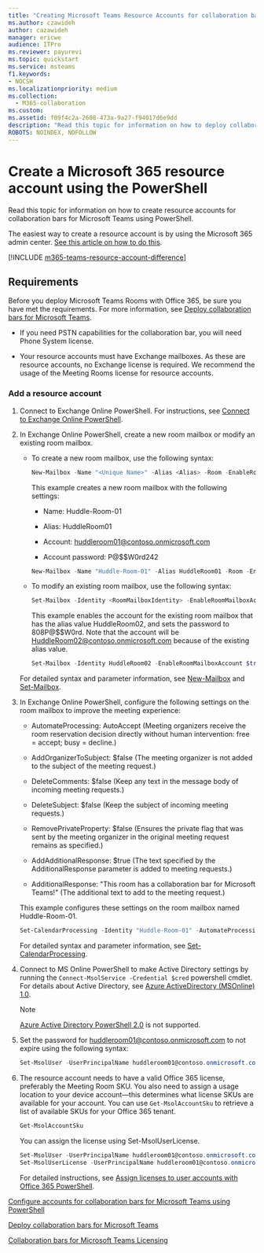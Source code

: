 ```yaml
---
title: "Creating Microsoft Teams Resource Accounts for collaboration bars for Microsoft Teams using PowerShell"
ms.author: czawideh
author: cazawideh
manager: ericwe
audience: ITPro
ms.reviewer: payurevi
ms.topic: quickstart
ms.service: msteams
f1.keywords:
- NOCSH
ms.localizationpriority: medium
ms.collection: 
  - M365-collaboration
ms.custom: 
ms.assetid: f09f4c2a-2608-473a-9a27-f94017d6e9dd
description: "Read this topic for information on how to deploy collaboration bars for Microsoft Teams."
ROBOTS: NOINDEX, NOFOLLOW
---
```


# Create a Microsoft 365 resource account using the PowerShell

Read this topic for information on how to create resource accounts for collaboration bars for Microsoft Teams using PowerShell.

The easiest way to create a resource account is by using the Microsoft 365 admin center. [See this article on how to do this](resource-account-ui.md).

[!INCLUDE [m365-teams-resource-account-difference](../includes/m365-teams-resource-account-difference.md)]

## Requirements

Before you deploy Microsoft Teams Rooms with Office 365, be sure you have met the requirements. For more information, see [Deploy collaboration bars for Microsoft Teams](collab-bar-deploy.md).

- If you need PSTN capabilities for the collaboration bar, you will need Phone System license.

- Your resource accounts must have Exchange mailboxes. As these are resource accounts, no Exchange license is required. We recommend the usage of the Meeting Rooms license for resource accounts.


### Add a resource account

1. Connect to Exchange Online PowerShell. For instructions, see [Connect to Exchange Online PowerShell](/powershell/exchange/exchange-online/exchange-online-powershell-v2/exchange-online-powershell-v2?view=exchange-ps#install-and-maintain-the-exchange-online-powershell-v2-module).

2. In Exchange Online PowerShell, create a new room mailbox or modify an existing room mailbox.

   - To create a new room mailbox, use the following syntax:

     ``` PowerShell
     New-Mailbox -Name "<Unique Name>" -Alias <Alias> -Room -EnableRoomMailboxAccount $true -MicrosoftOnlineServicesID <Account> -RoomMailboxPassword (ConvertTo-SecureString -String '<Password>' -AsPlainText -Force)
     ```

     This example creates a new room mailbox with the following settings:

     - Name: Huddle-Room-01

     - Alias: HuddleRoom01

     - Account: huddleroom01@contoso.onmicrosoft.com

     - Account password: P@$$W0rd242

     ``` PowerShell
     New-Mailbox -Name "Huddle-Room-01" -Alias HuddleRoom01 -Room -EnableRoomMailboxAccount $true -MicrosoftOnlineServicesID HuddleRoom01@contoso.onmicrosoft.com -RoomMailboxPassword (ConvertTo-SecureString -String 'P@$$W0rd242' -AsPlainText -Force)
     ```

   - To modify an existing room mailbox, use the following syntax:

     ``` PowerShell
     Set-Mailbox -Identity <RoomMailboxIdentity> -EnableRoomMailboxAccount $true -RoomMailboxPassword (ConvertTo-SecureString -String '<Password>' -AsPlainText -Force)
     ```

     This example enables the account for the existing room mailbox that has the alias value HuddleRoom02, and sets the password to 808P@$$W0rd. Note that the account will be HuddleRoom02@contoso.onmicrosoft.com because of the existing alias value.

     ``` PowerShell
     Set-Mailbox -Identity HuddleRoom02 -EnableRoomMailboxAccount $true -RoomMailboxPassword (ConvertTo-SecureString -String '808P@$$W0rd' -AsPlainText -Force)
     ```

   For detailed syntax and parameter information, see [New-Mailbox](/powershell/module/exchange/mailboxes/new-mailbox) and [Set-Mailbox](/powershell/module/exchange/mailboxes/set-mailbox).


3. In Exchange Online PowerShell, configure the following settings on the room mailbox to improve the meeting experience:

   - AutomateProcessing: AutoAccept (Meeting organizers receive the room reservation decision directly without human intervention: free = accept; busy = decline.)

   - AddOrganizerToSubject: $false (The meeting organizer is not added to the subject of the meeting request.)

   - DeleteComments: $false (Keep any text in the message body of incoming meeting requests.)

   - DeleteSubject: $false (Keep the subject of incoming meeting requests.)

   - RemovePrivateProperty: $false (Ensures the private flag that was sent by the meeting organizer in the original meeting request remains as specified.)

   - AddAdditionalResponse: $true (The text specified by the AdditionalResponse parameter is added to meeting requests.)

   - AdditionalResponse: "This room has a collaboration bar for Microsoft Teams!" (The additional text to add to the meeting request.)

   This example configures these settings on the room mailbox named Huddle-Room-01.

   ``` PowerShell
   Set-CalendarProcessing -Identity "Huddle-Room-01" -AutomateProcessing AutoAccept -AddOrganizerToSubject $false -DeleteComments $false -DeleteSubject $false -RemovePrivateProperty $false -AddAdditionalResponse $true -AdditionalResponse "This room has a collaboration bar for Microsoft Teams!"
   ```

   For detailed syntax and parameter information, see [Set-CalendarProcessing](/powershell/module/exchange/mailboxes/set-calendarprocessing).

4. Connect to MS Online PowerShell to make Active Directory settings by running the `Connect-MsolService -Credential $cred` powershell cmdlet.   For details about Active Directory, see [Azure ActiveDirectory (MSOnline) 1.0](/powershell/azure/active-directory/overview?view=azureadps-1.0). 

   > [!NOTE]
   > [Azure Active Directory PowerShell 2.0](/powershell/azure/active-directory/overview?view=azureadps-2.0) is not supported. 

5. Set the password for huddleroom01@contoso.onmicrosoft.com to not expire using the following syntax:

      ``` Powershell
      Set-MsolUser -UserPrincipalName huddleroom01@contoso.onmicrosoft.com -PasswordNeverExpires $true
      ```
    
6. The resource account needs to have a valid Office 365 license, preferably the Meeting Room SKU. You also need to assign a usage location to your device account—this determines what license SKUs are available for your account. You can use `Get-MsolAccountSku` to retrieve a list of available SKUs for your Office 365 tenant.

      ``` Powershell
      Get-MsolAccountSku
      ```
    
    You can assign the license using Set-MsolUserLicense. 

      ``` Powershell
      Set-MsolUser -UserPrincipalName huddleroom01@contoso.onmicrosoft.com -UsageLocation "US"
      Set-MsolUserLicense -UserPrincipalName huddleroom01@contoso.onmicrosoft.com -AddLicenses contoso:meeting_room
      ```
   For detailed instructions, see [Assign licenses to user accounts with Office 365 PowerShell](/office365/enterprise/powershell/assign-licenses-to-user-accounts-with-office-365-powershell#use-the-microsoft-azure-active-directory-module-for-windows-powershell).




[Configure accounts for collaboration bars for Microsoft Teams using PowerShell](resource-account-ps.md)

[Deploy collaboration bars for Microsoft Teams](collab-bar-deploy.md)

[Collaboration bars for Microsoft Teams Licensing](../rooms/rooms-licensing.md)